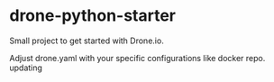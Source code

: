 # drone-python-starter
Small project to get started with Drone.io.

Adjust drone.yaml with your specific configurations like docker repo.
updating

